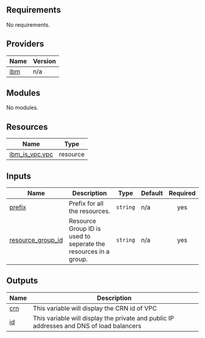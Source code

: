 ## Requirements

No requirements.

## Providers

| Name | Version |
|------|---------|
| <a name="provider_ibm"></a> [ibm](#provider\_ibm) | n/a |

## Modules

No modules.

## Resources

| Name | Type |
|------|------|
| [ibm_is_vpc.vpc](https://registry.terraform.io/providers/IBM-Cloud/ibm/latest/docs/resources/is_vpc) | resource |

## Inputs

| Name | Description | Type | Default | Required |
|------|-------------|------|---------|:--------:|
| <a name="input_prefix"></a> [prefix](#input\_prefix) | Prefix for all the resources. | `string` | n/a | yes |
| <a name="input_resource_group_id"></a> [resource\_group\_id](#input\_resource\_group\_id) | Resource Group ID is used to seperate the resources in a group. | `string` | n/a | yes |

## Outputs

| Name | Description |
|------|-------------|
| <a name="output_crn"></a> [crn](#output\_crn) | This variable will display the CRN id of VPC |
| <a name="output_id"></a> [id](#output\_id) | This variable will display the private and public IP addresses and DNS of load balancers |
